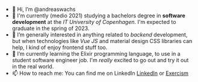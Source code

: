 - 👋 Hi, I’m @andreaswachs
- 📖 I'm currently (medio 2021) studying a bachelors degree in **software development** at the *IT University of Copenhagen*. I'm expected to graduate in the spring of 2023.
- 👀 I’m generally interested in anything related to *backend* development, but when technologies like *Vue JS* and material design CSS libraries can help, I kind of enjoy frontend stuff too.
- 🌱 I’m currently learning the Elixir programming language, to use in a student software engineer job. I'm *really* excited to go out and try it out in the real world.
- 📫 How to reach me: You can find me on LinkedIn [LinkedIn](https://www.linkedin.com/in/andreas-wachs-hjalager/) or [Exercism](https://exercism.io/profiles/andreaswachs)

<!---
andreaswachs/andreaswachs is a ✨ special ✨ repository because its `README.md` (this file) appears on your GitHub profile.
You can click the Preview link to take a look at your changes.
--->
